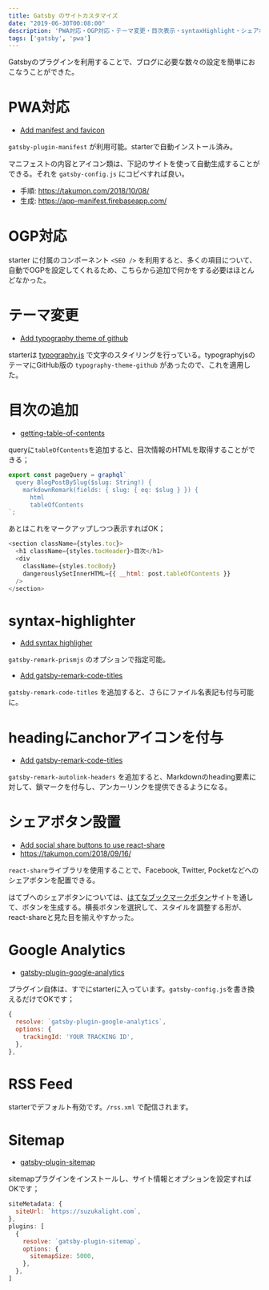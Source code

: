 ```yaml
---
title: Gatsby のサイトカスタマイズ
date: "2019-06-30T00:08:00"
description: 'PWA対応・OGP対応・テーマ変更・目次表示・syntaxHighlight・シェアボタン設置・GA設定など'
tags: ['gatsby', 'pwa']
---
```


Gatsbyのプラグインを利用することで、ブログに必要な数々の設定を簡単におこなうことができた。

# PWA対応

- [Add manifest and favicon](https://github.com/suzukalight/suzukalight.github.io/commit/13b7d4660c560061a3892daa54e76b89162cb2ef)

`gatsby-plugin-manifest` が利用可能。starterで自動インストール済み。

マニフェストの内容とアイコン類は、下記のサイトを使って自動生成することができる。それを `gatsby-config.js` にコピペすれば良い。

- 手順: https://takumon.com/2018/10/08/
- 生成: https://app-manifest.firebaseapp.com/

# OGP対応

starter に付属のコンポーネント `<SEO />` を利用すると、多くの項目について、自動でOGPを設定してくれるため、こちらから追加で何かをする必要はほとんどなかった。

# テーマ変更

- [Add typography theme of github](https://github.com/suzukalight/suzukalight.github.io/commit/976447b1a6b7cdeb3a6fd60b6ba8663f8174321b)

starterは [typography.js](https://kyleamathews.github.io/typography.js/) で文字のスタイリングを行っている。typographyjsのテーマにGitHub版の `typography-theme-github` があったので、これを適用した。

# 目次の追加

- [getting-table-of-contents](https://www.gatsbyjs.org/packages/gatsby-transformer-remark/#getting-table-of-contents)

queryに`tableOfContents`を追加すると、目次情報のHTMLを取得することができる；

```javascript{5}:title=templates/BlogPost/index.js
export const pageQuery = graphql`
  query BlogPostBySlug($slug: String!) {
    markdownRemark(fields: { slug: { eq: $slug } }) {
      html
      tableOfContents
`;
```

あとはこれをマークアップしつつ表示すればOK；

```javascript
<section className={styles.toc}>
  <h1 className={styles.tocHeader}>目次</h1>
  <div
    className={styles.tocBody}
    dangerouslySetInnerHTML={{ __html: post.tableOfContents }}
  />
</section>
```

# syntax-highlighter

- [Add syntax highligher](https://github.com/suzukalight/suzukalight.github.io/commit/ed08bb35190bbb2bea121af2a0cedfddff6388a8)

`gatsby-remark-prismjs` のオプションで指定可能。

- [Add gatsby-remark-code-titles](https://github.com/suzukalight/suzukalight.github.io/commit/91aeab5e033a4f8001d363ddf88dd538f80c8e1f)

`gatsby-remark-code-titles` を追加すると、さらにファイル名表記も付与可能に。

# headingにanchorアイコンを付与

- [Add gatsby-remark-code-titles](https://github.com/suzukalight/suzukalight.github.io/commit/410289641fb4da6aa9f5e107f2b8b243a6154f16)

`gatsby-remark-autolink-headers` を追加すると、Markdownのheading要素に対して、鎖マークを付与し、アンカーリンクを提供できるようになる。

# シェアボタン設置

- [Add social share buttons to use react-share](https://github.com/suzukalight/suzukalight.github.io/commit/abc303d0d7390174717d1ec86a2cbd47be5f9f26)
- https://takumon.com/2018/09/16/

`react-share`ライブラリを使用することで、Facebook, Twitter, Pocketなどへのシェアボタンを配置できる。

はてブへのシェアボタンについては、[はてなブックマークボタン](https://b.hatena.ne.jp/guide/bbutton)サイトを通して、ボタンを生成する。横長ボタンを選択して、スタイルを調整する形が、react-shareと見た目を揃えやすかった。

# Google Analytics

- [gatsby-plugin-google-analytics](https://www.gatsbyjs.org/packages/gatsby-plugin-google-analytics/)

プラグイン自体は、すでにstarterに入っています。`gatsby-config.js`を書き換えるだけでOKです；

```javascript{4}:title=gatsby-config.js
{
  resolve: `gatsby-plugin-google-analytics`,
  options: {
    trackingId: 'YOUR TRACKING ID',
  },
},
```

# RSS Feed

starterでデフォルト有効です。`/rss.xml` で配信されます。

# Sitemap

- [gatsby-plugin-sitemap](https://www.gatsbyjs.org/packages/gatsby-plugin-sitemap/)

sitemapプラグインをインストールし、サイト情報とオプションを設定すればOKです；

```javascript{2,6-9}:title=gatsby-config.js
siteMetadata: {
  siteUrl: `https://suzukalight.com`,
},
plugins: [
  {
    resolve: `gatsby-plugin-sitemap`,
    options: {
      sitemapSize: 5000,
    },
  },
]
```
